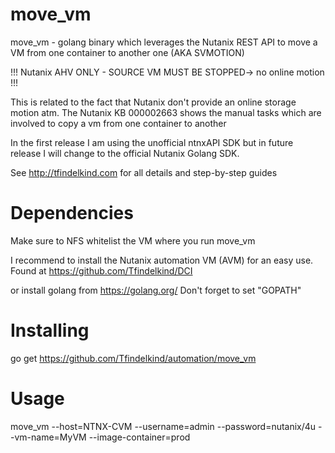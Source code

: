 # move_vm

move_vm - golang binary which leverages the Nutanix REST API to move a VM from one container to another one (AKA SVMOTION)

!!! Nutanix AHV ONLY - SOURCE VM MUST BE STOPPED-> no online motion !!! 

This is related to the fact that Nutanix don't provide an online storage motion atm. 
The Nutanix KB 000002663 shows the manual tasks which are involved to copy a vm from one container to another

In the first release I am using the unofficial ntnxAPI SDK but in future release I will change to the official Nutanix Golang SDK.

See http://tfindelkind.com for all details and step-by-step guides

# Dependencies
Make sure to NFS whitelist the VM where you run move_vm

I recommend to install the Nutanix automation VM (AVM) for an easy use. 
Found at https://github.com/Tfindelkind/DCI

or install golang from https://golang.org/ 
Don't forget to set "GOPATH"

# Installing

go get https://github.com/Tfindelkind/automation/move_vm

# Usage

move_vm --host=NTNX-CVM --username=admin --password=nutanix/4u --vm-name=MyVM --image-container=prod

